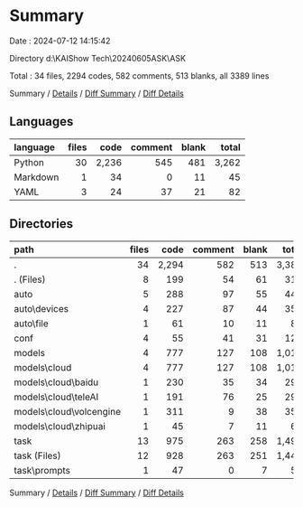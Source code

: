 # Summary

Date : 2024-07-12 14:15:42

Directory d:\\KAIShow Tech\\20240605ASK\\ASK

Total : 34 files,  2294 codes, 582 comments, 513 blanks, all 3389 lines

Summary / [Details](details.md) / [Diff Summary](diff.md) / [Diff Details](diff-details.md)

## Languages
| language | files | code | comment | blank | total |
| :--- | ---: | ---: | ---: | ---: | ---: |
| Python | 30 | 2,236 | 545 | 481 | 3,262 |
| Markdown | 1 | 34 | 0 | 11 | 45 |
| YAML | 3 | 24 | 37 | 21 | 82 |

## Directories
| path | files | code | comment | blank | total |
| :--- | ---: | ---: | ---: | ---: | ---: |
| . | 34 | 2,294 | 582 | 513 | 3,389 |
| . (Files) | 8 | 199 | 54 | 61 | 314 |
| auto | 5 | 288 | 97 | 55 | 440 |
| auto\\devices | 4 | 227 | 87 | 44 | 358 |
| auto\\file | 1 | 61 | 10 | 11 | 82 |
| conf | 4 | 55 | 41 | 31 | 127 |
| models | 4 | 777 | 127 | 108 | 1,012 |
| models\\cloud | 4 | 777 | 127 | 108 | 1,012 |
| models\\cloud\\baidu | 1 | 230 | 35 | 34 | 299 |
| models\\cloud\\teleAI | 1 | 191 | 76 | 25 | 292 |
| models\\cloud\\volcengine | 1 | 311 | 9 | 38 | 358 |
| models\\cloud\\zhipuai | 1 | 45 | 7 | 11 | 63 |
| task | 13 | 975 | 263 | 258 | 1,496 |
| task (Files) | 12 | 928 | 263 | 251 | 1,442 |
| task\\prompts | 1 | 47 | 0 | 7 | 54 |

Summary / [Details](details.md) / [Diff Summary](diff.md) / [Diff Details](diff-details.md)
